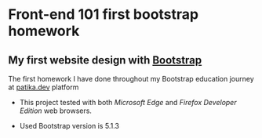 # Front-end 101 first bootstrap homework

## My first website design with [Bootstrap](https://getbootstrap.com/)

The first homework I have done throughout my Bootstrap education journey at [patika.dev](https://www.patika.dev/) platform

- This project tested with both _Microsoft Edge_ and _Firefox Developer Edition_ web browsers.

- Used Bootstrap version is 5.1.3
